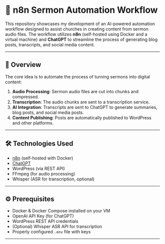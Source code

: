 # 📖 n8n Sermon Automation Workflow

This repository showcases my development of an AI-powered automation workflow designed to assist churches in creating content from sermon audio files. The workflow utilizes **n8n** (self-hosted using Docker and a virtual machine) and **ChatGPT** to streamline the process of generating blog posts, transcripts, and social media content.

---

## 🧠 Overview

The core idea is to automate the process of turning sermons into digital content:

1. **Audio Processing**: Sermon audio files are cut into chunks and compressed.
2. **Transcription**: The audio chunks are sent to a transcription service.
3. **AI Integration**: Transcripts are sent to ChatGPT to generate summaries, blog posts, and social media posts.
4. **Content Publishing**: Posts are automatically published to WordPress and other platforms.

---

## 🛠️ Technologies Used

- [n8n](https://n8n.io/) (self-hosted with Docker)
- [ChatGPT](https://platform.openai.com/)
- WordPress (via REST API)
- FFmpeg (for audio processing)
- Whisper (ASR for transcription, optional)

---

## ⚙️ Prerequisites

- Docker & Docker Compose installed on your VM
- OpenAI API Key (for ChatGPT)
- WordPress REST API credentials
- (Optional) Whisper ASR API for transcription
- Properly configured `.env` file with keys

---
